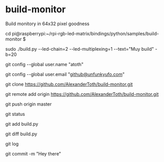 # build-monitor
Build monitory in 64x32 pixel goodness


cd pi@raspberrypi:~/rpi-rgb-led-matrix/bindings/python/samples/build-monitor $

sudo ./build.py --led-chain=2 --led-multiplexing=1 --text="Muy build" -b=20

git config --global user.name "atoth"

git config --global user.email "github@unfunkyufo.com"

git clone https://github.com/AlexanderToth/build-monitor.git

git remote add origin https://github.com/AlexanderToth/build-monitor.git

git push origin master

git status

git add build.py

git diff build.py

git log

git commit -m "Hey there"

